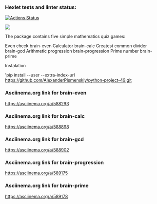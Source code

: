 ### Hexlet tests and linter status:
[![Actions Status](https://github.com/AlexanderPismenskiy/python-project-49/workflows/hexlet-check/badge.svg)](https://github.com/AlexanderPismenskiy/python-project-49/actions)

<a href="https://codeclimate.com/github/AlexanderPismenskiy/python-project-49/maintainability"><img src="https://api.codeclimate.com/v1/badges/23e0cd59e12c92f08263/maintainability" /></a>

The package contains five simple mathematics quiz games:

Even check brain-even
Calculator brain-calc
Greatest common divider brain-gcd
Arithmetic progression brain-progression
Prime number brain-prime

Instalation

'pip install --user --extra-index-url https://github.com/AlexanderPismenskiy/python-project-49.git

### Asciinema.org link for brain-even
https://asciinema.org/a/588293

### Asciinema.org link for brain-calc
https://asciinema.org/a/588898

### Asciinema.org link for brain-gcd
https://asciinema.org/a/588902

### Asciinema.org link for brain-progression
https://asciinema.org/a/589175

### Asciinema.org link for brain-prime
https://asciinema.org/a/589178